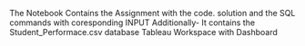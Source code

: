 The Notebook Contains the Assignment with the code. solution and the SQL commands with coresponding INPUT
Additionally- It contains the Student_Performace.csv database
Tableau Workspace with Dashboard
